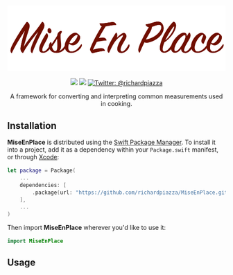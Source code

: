 <p align="center">
    <img src="Resources/MiseEnPlace.png" width="1000" max-width="90%" alt="MiseEnPlace" />
</p>

<p align="center">
  <img src="https://github.com/richardpiazza/MiseEnPlace/workflows/Swift/badge.svg?branch=main" />
  <img src="https://img.shields.io/badge/Swift-5.1-orange.svg" />
  <a href="https://twitter.com/richardpiazza">
    <img src="https://img.shields.io/badge/twitter-@richardpiazza-blue.svg?style=flat" alt="Twitter: @richardpiazza" />
  </a>
</p>

<p align="center">A framework for converting and interpreting common measurements used in cooking.</p>

## Installation

**MiseEnPlace** is distributed using the [Swift Package Manager](https://swift.org/package-manager). To install it into a project, add it as a dependency within your `Package.swift` manifest, or through [Xcode](https://developer.apple.com/documentation/xcode/adding_package_dependencies_to_your_app):

```swift
let package = Package(
    ...
    dependencies: [
        .package(url: "https://github.com/richardpiazza/MiseEnPlace.git", .upToNextMinor(from: "5.0.0"))
    ],
    ...
)
```

Then import **MiseEnPlace** wherever you'd like to use it:

```swift
import MiseEnPlace
```

## Usage

